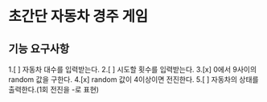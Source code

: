 # 초간단 자동차 경주 게임
## 기능 요구사항
1.[ ] 자동차 대수를 입력받는다.
2.[ ] 시도할 횟수를 입력받는다.
3.[x] 0에서 9사이의 random 값을 구한다.
4.[x] random 값이 4이상이면 전진한다.
5.[ ] 자동차의 상태를 출력한다.(1회 전진을 -로 표현)